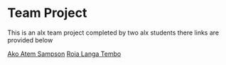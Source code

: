 # Team Project
This is an alx team project completed by two alx students there links are provided below

[Ako Atem Sampson](https://github.com/Akoatem/printf)
[Roia Langa Tembo](https://github.com/roiatembo/printf)